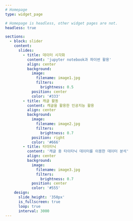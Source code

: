 ```yaml
---
# Homepage
type: widget_page

# Homepage is headless, other widget pages are not.
headless: true

sections:
  - block: slider
    content:
      slides:
        - title: 데이터 시각화
          content: 'jupyter notebook과 파이썬 활용'
          align: center
          background:
            image:
              filename: image1.jpg
              filters:
                brightness: 0.5
            position: center
            color: '#333'
        - title: 캐글 활동
          content: 캐글을 활용한 인공지능 활용
          align: center
          background:
            image:
              filename: image2.jpg
              filters:
                brightness: 0.7
            position: right
            color: '#666'
        - title: 타이타닉
          content: '캐글 중 타이타닉 데이터를 이용한 데이터 분석'
          align: center
          background:
            image:
              filename: image3.jpg
              filters:
                brightness: 0.7
            position: center
            color: '#555'
    design:
      slide_height: '350px'
      is_fullscreen: true
      loop: true
      interval: 3000
---
```


